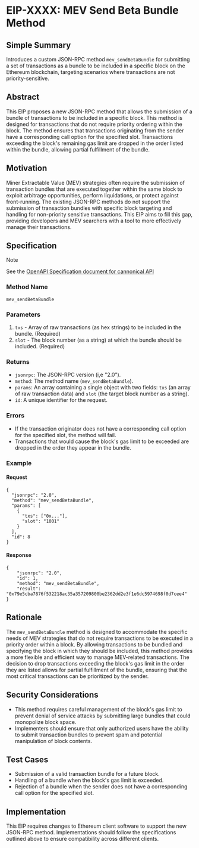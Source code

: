 # EIP-XXXX: MEV Send Beta Bundle Method

## Simple Summary
Introduces a custom JSON-RPC method `mev_sendBetaBundle` for submitting a set of transactions as a bundle to be included in a specific block on the Ethereum blockchain, targeting scenarios where transactions are not priority-sensitive.

## Abstract
This EIP proposes a new JSON-RPC method that allows the submission of a bundle of transactions to be included in a specific block. This method is designed for transactions that do not require priority ordering within the block. The method ensures that transactions originating from the sender have a corresponding call option for the specified slot. Transactions exceeding the block's remaining gas limit are dropped in the order listed within the bundle, allowing partial fulfillment of the bundle.

## Motivation
Miner Extractable Value (MEV) strategies often require the submission of transaction bundles that are executed together within the same block to exploit arbitrage opportunities, perform liquidations, or protect against front-running. The existing JSON-RPC methods do not support the submission of transaction bundles with specific block targeting and handling for non-priority sensitive transactions. This EIP aims to fill this gap, providing developers and MEV searchers with a tool to more effectively manage their transactions.

## Specification

> [!NOTE]
> See the [OpenAPI Specification document for cannonical API](https://github.com/manifoldfinance/rpc-eip-drafts/blob/master/mev_sendbetabundle/openapi.yaml)

### Method Name
`mev_sendBetaBundle`

### Parameters
1. `txs` - Array of raw transactions (as hex strings) to be included in the bundle. (Required)
2. `slot` - The block number (as a string) at which the bundle should be included. (Required)

### Returns
- `jsonrpc`: The JSON-RPC version (i,e "2.0").
- `method`: The method name (`mev_sendBetaBundle`).
- `params`: An array containing a single object with two fields: `txs` (an array of raw transaction data) and `slot` (the target block number as a string).
- `id`: A unique identifier for the request.

### Errors
- If the transaction originator does not have a corresponding call option for the specified slot, the method will fail.
- Transactions that would cause the block's gas limit to be exceeded are dropped in the order they appear in the bundle.

### Example

#### Request

```jsonc
{
  "jsonrpc": "2.0",
  "method": "mev_sendBetaBundle",
  "params": [
    {
      "txs": ["0x..."],
      "slot": "1001"
    }
  ],
  "id": 8
}
```

#### Response

```jsonc
{
    "jsonrpc": "2.0",
    "id": 1,
    "method": "mev_sendBetaBundle",
    "result": "0x79e5cba7876f532218ac35a357209800be2362dd2e3f1e6dc5974698f0d7cee4"
}
```


## Rationale
The `mev_sendBetaBundle` method is designed to accommodate the specific needs of MEV strategies that do not require transactions to be executed in a priority order within a block. By allowing transactions to be bundled and specifying the block in which they should be included, this method provides a more flexible and efficient way to manage MEV-related transactions. The decision to drop transactions exceeding the block's gas limit in the order they are listed allows for partial fulfillment of the bundle, ensuring that the most critical transactions can be prioritized by the sender.

## Security Considerations

- This method requires careful management of the block's gas limit to prevent denial of service attacks by submitting large bundles that could monopolize block space.
- Implementers should ensure that only authorized users have the ability to submit transaction bundles to prevent spam and potential manipulation of block contents.

## Test Cases
- Submission of a valid transaction bundle for a future block.
- Handling of a bundle when the block's gas limit is exceeded.
- Rejection of a bundle when the sender does not have a corresponding call option for the specified slot.

## Implementation
This EIP requires changes to Ethereum client software to support the new JSON-RPC method. Implementations should follow the specifications outlined above to ensure compatibility across different clients.
